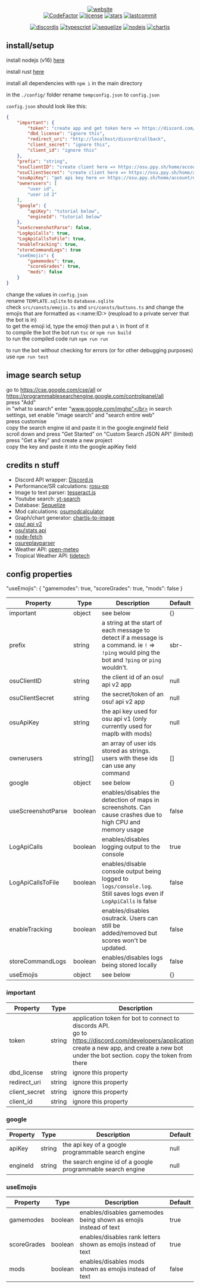 <div align="center">

[![website](https://img.shields.io/badge/website-FFA41C?style=for-the-badge&logoColor=white)](https://sbrstrkkdwmdr.github.io/sbrbot/)</br>
[![CodeFactor](https://www.codefactor.io/repository/github/sbrstrkkdwmdr/sbrbot/badge)](https://www.codefactor.io/repository/github/sbrstrkkdwmdr/sbrbot)
[![license](https://img.shields.io/github/license/sbrstrkkdwmdr/sbrbot?label=license)](https://github.com/sbrstrkkdwmdr/sbrbot/LICENSE)
[![stars](https://img.shields.io/github/stars/sbrstrkkdwmdr/sbrbot)](https://github.com/sbrstrkkdwmdr/sbrbot)
[![lastcommit](https://img.shields.io/github/last-commit/sbrstrkkdwmdr/sbrbot)](https://github.com/sbrstrkkdwmdr/sbrbot)
</br>

[![discordjs](https://img.shields.io/badge/DiscordJS-5865F2?style=for-the-badge&logo=discord&logoColor=white)](https://discord.js.org/#/)
[![typescript](https://img.shields.io/badge/TypeScript-007ACC?style=for-the-badge&logo=typescript&logoColor=white)](https://github.com/microsoft/TypeScript)
[![sequelize](https://img.shields.io/badge/Sequelize-02AFEF?style=for-the-badge&logo=sequelize&logoColor=white)](https://sequelize.org/)
[![nodejs](https://img.shields.io/badge/NodeJS-83CD29?style=for-the-badge&logo=node.js&logoColor=white)](https://nodejs.org/en/)
[![chartjs](https://img.shields.io/badge/chartjs-FE777B?style=for-the-badge&logo=chart.js&logoColor=white)](https://www.chartjs.org/)

</div>

## install/setup

install nodejs (v16) [here](https://nodejs.org/en/download/)

install rust [here](https://www.rust-lang.org/tools/install)

install all dependencies with `npm i` in the main directory

in the `./config/` folder rename `tempconfig.json` to `config.json`

`config.json` should look like this:

```json
{
    "important": {
        "token": "create app and get token here => https://discord.com/developers/applications",
        "dbd_license": "ignore this",
        "redirect_uri": "http://localhost/discord/callback",
        "client_secret": "ignore this",
        "client_id": "ignore this"
    },
    "prefix": "string",
    "osuClientID": "create client here => https://osu.ppy.sh/home/account/edit#oauth",
    "osuClientSecret": "create client here => https://osu.ppy.sh/home/account/edit#oauth",
    "osuApiKey": "get api key here => https://osu.ppy.sh/home/account/edit#legacy-api",
    "ownerusers": [
        "user id",
        "user id 2"
    ],
    "google": {
        "apiKey": "tutorial below",
        "engineId": "tutorial below"
    },
    "useScreenshotParse": false,
    "LogApiCalls": true,
    "LogApiCallsToFile": true,
    "enableTracking": true,
    "storeCommandLogs": true
    "useEmojis": {
        "gamemodes": true,
        "scoreGrades": true,
        "mods": false
    }
}
```

change the values in `config.json` </br>
rename `TEMPLATE.sqlite` to `database.sqlite`</br>
check `src/consts/emojis.ts` and `src/consts/buttons.ts` and change the emojis that are formatted as <:name:ID:> (reupload to a private server that the bot is in) </br>
to get the emoji id, type the emoji then put a `\` in front of it</br>
to compile the bot the bot run `tsc` or `npm run build`</br>
to run the compiled code run `npm run run` </br>

to run the bot without checking for errors (or for other debugging purposes) use `npm run test`</br>

## image search setup

go to https://cse.google.com/cse/all or https://programmablesearchengine.google.com/controlpanel/all </br>
press "Add"</br>
in "what to search" enter "www.google.com/imghp"</br>
in search settings, set enable "image search" and "search entire web"</br>
press customise </br>
copy the search engine id and paste it in the google.engineId field</br>
scroll down and press "Get Started" on "Custom Search JSON API" (limited)</br>
press "Get a Key" and create a new project </br>
copy the key and paste it into the google.apiKey field </br>

## credits n stuff

- Discord API wrapper: [Discord.js](https://discord.js.org/)</br>
- Performance/SR calculations: [rosu-pp](https://github.com/MaxOhn/rosu-pp-js)</br>
- Image to text parser: [tesseract.js](https://github.com/naptha/tesseract.js)</br>
- Youtube search: [yt-search](https://www.npmjs.com/package/yt-search)</br>
- Database: [Sequelize](https://www.npmjs.com/package/sequelize)</br>
- Mod calculations: [osumodcalculator](https://www.npmjs.com/package/osumodcalculator)</br>
- Graph/chart generator: [chartjs-to-image](https://www.npmjs.com/package/chartjs-to-image)</br>
- [osu! api v2](https://osu.ppy.sh/docs/index.html?javascript#introduction) </br>
- [osu!stats api](https://github.com/respektive/osustats)</br>
- [node-fetch](https://www.npmjs.com/package/node-fetch)</br>
- [osureplayparser](https://www.npmjs.com/package/osureplayparser)</br>
- Weather API: [open-meteo](https://open-meteo.com)</br>
- Tropical Weather API: [tidetech](https://docs.tidetech.org/storm-api/)</br>

## config properties

"useEmojis": {
"gamemodes": true,
"scoreGrades": true,
"mods": false
}


| Property | Type | Description | Default |
| --- | --- | --- | --- |
| important | object | see below | {} |
| prefix | string | a string at the start of each message to detect if a message is a command. ie `!` => `!ping` would ping the bot and `?ping` or `ping` wouldn't. | sbr- |
| osuClientID | string | the client id of an osu! api v2 app | null |
| osuClientSecret | string | the secret/token of an osu! api v2 app | null |
| osuApiKey | string | the api key used for osu api v1 (only currently used for maplb with mods) | null |
| ownerusers | string[] | an array of user ids stored as strings. users with these ids can use any command | [] |
| google | object | see below | {} |
| useScreenshotParse | boolean | enables/disables the detection of maps in screenshots. Can cause crashes due to high CPU and memory usage | false |
| LogApiCalls | boolean | enables/disables logging output to the console | true |
| LogApiCallsToFile | boolean | enables/disable console output being logged to `logs/console.log`. Still saves logs even if `LogApiCalls` is false | false |
| enableTracking | boolean | enables/disables osutrack. Users can still be added/removed but scores won't be updated. | false |
| storeCommandLogs | boolean | enables/disables logs being stored locally | false |
| useEmojis | object | see below | {} |

### important
| Property | Type | Description | Default |
| --- | --- | --- | --- |
| token | string | application token for bot to connect to discords API. </br>go to https://discord.com/developers/applications, create a new app, and create a new bot under the bot section. copy the token from there | N/A |
| dbd_license | string | ignore this property | null |
| redirect_uri | string | ignore this property | null |
| client_secret | string | ignore this property | null |
| client_id | string | ignore this property | null |
### google
| Property | Type | Description | Default |
| --- | --- | --- | --- |
| apiKey | string |  the api key of a google programmable search engine | null |
| engineId | string | the search engine id of a google programmable search engine | null |
### useEmojis
| Property | Type | Description | Default |
| --- | --- | --- | --- |
| gamemodes | boolean | enables/disables gamemodes being shown as emojis instead of text | true |
| scoreGrades | boolean | enables/disables rank letters shown as emojis instead of text | true |
| mods | boolean | enables/disables mods shown as emojis instead of text | false |